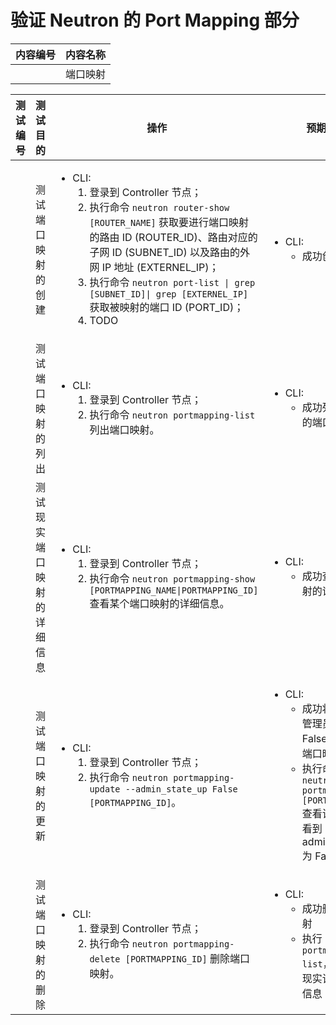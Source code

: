 # 验证 Neutron 的 Port Mapping 部分

|内容编号|内容名称|
|--------|--------|
||端口映射|


|测试编号|测试目的|操作|预期结果|实际结果|备注|Rally/Tempest/None|
|--------|--------|----|--------|--------|----|------------------|
||测试端口映射的创建|<ul><li>CLI:<ol><li>登录到 Controller 节点；</li><li>执行命令 <code>neutron router-show [ROUTER_NAME]</code> 获取要进行端口映射的路由 ID (ROUTER_ID)、路由对应的子网 ID (SUBNET_ID) 以及路由的外网 IP 地址 (EXTERNEL_IP)；</li><li>执行命令 <code>neutron port-list \| grep [SUBNET_ID]\| grep [EXTERNEL_IP]</code> 获取被映射的端口 ID (PORT_ID)；</li><li>TODO</li></ol></li></ul>|<ul><li>CLI:<ul><li>成功创建端口映射</li></ul></li></ul>|||None|
||测试端口映射的列出|<ul><li>CLI:<ol><li>登录到 Controller 节点；</li><li>执行命令 <code>neutron portmapping-list</code> 列出端口映射。</li></ol></li></ul>|<ul><li>CLI:<ul><li>成功列出该租户下的端口映射列表</li></ul></li></ul>|||None|
||测试现实端口映射的详细信息|<ul><li>CLI:<ol><li>登录到 Controller 节点；</li><li>执行命令 <code>neutron portmapping-show [PORTMAPPING_NAME\|PORTMAPPING_ID]</code> 查看某个端口映射的详细信息。</li></ol></li></ul>|<ul><li>CLI:<ul><li>成功查看该端口映射的详细信息</li></ul></li></ul>|||None|
||测试端口映射的更新|<ul><li>CLI:<ol><li>登录到 Controller 节点；</li><li>执行命令 <code>neutron portmapping-update --admin\_state\_up False [PORTMAPPING_ID]</code>。</li></ol></li></ul>|<ul><li>CLI:<ul><li>成功将端口映射的管理员状态更新为 False，即关闭该端口映射</li><li>执行命令 <code> neutron portmapping-show [PORTMAPPING_ID]</code> 查看该端口映射，看到 admin\_state_\up 为 False</li></ul></li></ul>|||None|
||测试端口映射的删除|<ul><li>CLI:<ol><li>登录到 Controller 节点；</li><li>执行命令 <code>neutron portmapping-delete [PORTMAPPING_ID]</code> 删除端口映射。</li></ol></li></ul>|<ul><li>CLI:<ul><li>成功删除该端口映射</li><li>执行 <code>neutron portmapping-list</code>，列表中不再现实该端口映射的信息</li></ul></li></ul>|||None|
